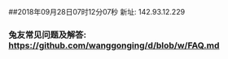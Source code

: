 ##2018年09月28日07时12分07秒 新址: 142.93.12.229
### 兔友常见问题及解答: https://github.com/wanggonging/d/blob/w/FAQ.md
